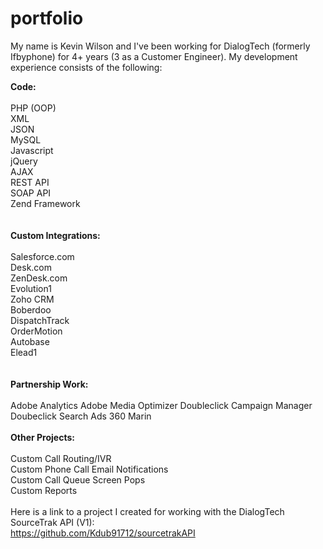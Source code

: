 portfolio
=========

My name is Kevin Wilson and I've been working for DialogTech (formerly Ifbyphone) for 4+ years (3 as a Customer Engineer).  My development experience
consists of the following:

<b>Code:</b>
<br><br>
PHP (OOP)<br>
XML<br>
JSON<br>
MySQL<br>
Javascript<br>
jQuery<br>
AJAX<br>
REST API<br>
SOAP API<br>
Zend Framework<br>
<br><br>
<b>Custom Integrations:</b>
<br><br>
Salesforce.com<br>
Desk.com<br>
ZenDesk.com<br>
Evolution1<br>
Zoho CRM<br>
Boberdoo<br>
DispatchTrack<br>
OrderMotion<br>
Autobase<br>
Elead1<br>
<br><br>
<b>Partnership Work:</b>
<br><br>
Adobe Analytics
Adobe Media Optimizer
Doubleclick Campaign Manager
Doubeclick Search Ads 360
Marin
<br><br>
<b>Other Projects:</b>
<br><br>
Custom Call Routing/IVR<br>
Custom Phone Call Email Notifications<br>
Custom Call Queue Screen Pops<br>
Custom Reports
<br><br>
Here is a link to a project I created for working with the DialogTech SourceTrak API (V1):
<br>
https://github.com/Kdub91712/sourcetrakAPI
